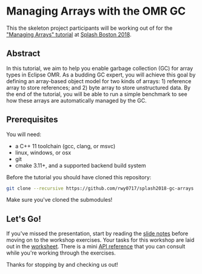# Managing Arrays with the OMR GC

This the skeleton project participants will be working out of for the ["Managing Arrays" tutorial](https://2018.splashcon.org/event/turbo-2018-tutorial-create-an-object-model-and-get-a-gc-for-free) at [Splash Boston 2018](https://2018.splashcon.org/).

## Abstract

In this tutorial, we aim to help you enable garbage collection (GC) for array types in Eclipse OMR. As a budding GC expert, you will achieve this goal by defining an array-based object model for two kinds of arrays: 1) reference array to store references; and 2) byte array to store unstructured data. By the end of the tutorial, you will be able to run a simple benchmark to see how these arrays are automatically managed by the GC.

## Prerequisites

You will need:
- a C++ 11 toolchain (gcc, clang, or msvc)
- linux, windows, or osx
- git
- cmake 3.11+, and a supported backend build system

Before the tutorial you should have cloned this repository:

```sh
git clone --recursive https://github.com/rwy0717/splash2018-gc-arrays
```

Make sure you've cloned the submodules!

## Let's Go!

If you've missed the presentation, start by reading the [slide notes](./slides.pdf) before moving on to the workshop exercises. Your tasks for this workshop are laid out in the [worksheet](./worksheet.md). There is a mini [API reference](./api-reference.md) that you can consult while you're working through the exercises.

Thanks for stopping by and checking us out!
